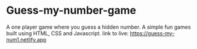 # Guess-my-number-game
A one player game where you guess a hidden number. A simple fun games built using HTML, CSS and Javascript.
link to live: https://guess-my-num1.netlify.app
